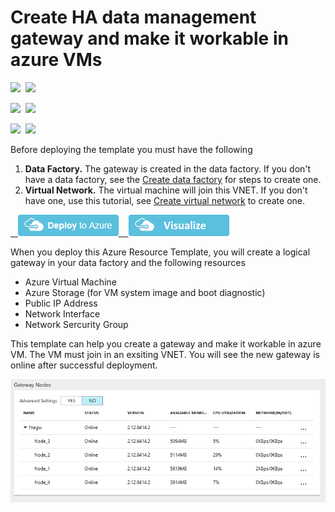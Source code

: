 # Create HA data management gateway and make it workable in azure VMs

<IMG SRC="https://azurequickstartsservice.blob.core.windows.net/badges/101-mutiple-vms-with-data-management-gateway/PublicLastTestDate.svg" />&nbsp;
<IMG SRC="https://azurequickstartsservice.blob.core.windows.net/badges/101-mutiple-vms-with-data-management-gateway/PublicDeployment.svg" />&nbsp;

<IMG SRC="https://azurequickstartsservice.blob.core.windows.net/badges/101-mutiple-vms-with-data-management-gateway/FairfaxLastTestDate.svg" />&nbsp;
<IMG SRC="https://azurequickstartsservice.blob.core.windows.net/badges/101-mutiple-vms-with-data-management-gateway/FairfaxDeployment.svg" />&nbsp;

<IMG SRC="https://azurequickstartsservice.blob.core.windows.net/badges/101-mutiple-vms-with-data-management-gateway/BestPracticeResult.svg" />&nbsp;
<IMG SRC="https://azurequickstartsservice.blob.core.windows.net/badges/101-mutiple-vms-with-data-management-gateway/CredScanResult.svg" />&nbsp;

Before deploying the template you must have the following

1. **Data Factory.** The gateway is created in the data factory. If you don't have a data factory,  see the [Create data factory](https://docs.microsoft.com/en-us/azure/data-factory/data-factory-move-data-between-onprem-and-cloud#create-data-factory) for steps to create one.
2. **Virtual Network.** The virtual machine will join this VNET. If you don't have one, use this tutorial, see [Create virtual network](https://docs.microsoft.com/en-us/azure/virtual-network/virtual-networks-create-vnet-arm-pportal#create-a-virtual-network) to create one.

<a href="https://portal.azure.com/#create/Microsoft.Template/uri/https%3A%2F%2Fraw.githubusercontent.com%2FAzure%2Fazure-quickstart-templates%2Fmaster%2F101-mutiple-vms-with-data-management-gateway%2Fazuredeploy.json" target="_blank">
    <img src="https://raw.githubusercontent.com/Azure/azure-quickstart-templates/master/1-CONTRIBUTION-GUIDE/images/deploytoazure.png"/>
</a>
<a href="http://armviz.io/#/?load=https%3A%2F%2Fraw.githubusercontent.com%2FAzure%2Fazure-quickstart-templates%2Fmaster%2F101-mutiple-vms-with-data-management-gateway%2Fazuredeploy.json" target="_blank">
    <img src="https://raw.githubusercontent.com/Azure/azure-quickstart-templates/master/1-CONTRIBUTION-GUIDE/images/visualizebutton.png"/>
</a>

When you deploy this Azure Resource Template, you will create a logical gateway in your data factory and the following resources
- Azure Virtual Machine 
- Azure Storage (for VM system image and boot diagnostic)
- Public IP Address
- Network Interface
- Network Sercurity Group

This template can help you create a gateway and make it workable in azure VM. The VM must join in an exsiting VNET. You will see the new gateway is online after successful deployment.

![](images/online.png)



